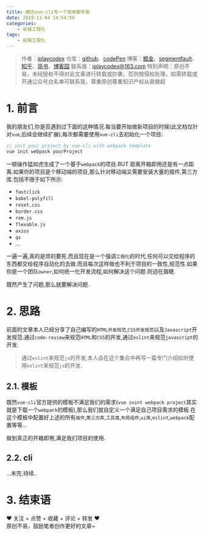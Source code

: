 ```yaml
---
title: 模仿vue-cli写一个简单脚手架
date: 2019-11-04 14:54:59
categories:
    - 前端工程化
tags:
    - 前端工程化
---
```


> 作者：[iplaycodex](http://iplaycodex.com)
> 仓库：[github](https://github.com/iplaycodex)、[codePen](https://codepen.io/iplaycodex)
> 博客：[掘金](https://juejin.im/user/3597257774478359)、[segmentfault](https://segmentfault.com/u/iplaycodex)、[知乎](https://www.zhihu.com/people/CallMeAllenLliu)、[简书](https://www.jianshu.com/u/9cd27f169c7e)、[博客园](https://www.cnblogs.com/)
> 联系我：[iplaycodex@163.com](iplaycodex@163.com)
> 特别声明：原创不易，未经授权不得对此文章进行转载或抄袭，否则按侵权处理，如需转载或开通公众号白名单可联系我，尊重原创尊重知识产权从我做起

# 1. 前言

我的朋友们,你是否遇到过下面的这种情况.每当要开始做新项目的时候(此文档仅针对`vue`,后续会继续扩展),每次都需要使用`vue-cli`去初始化一个项目:

```javascript
// init your project by vue-cli with webpack template
vue init webpack yourProject
```

一顿操作猛如虎生成了一个基于`webpack`的项目.BUT 距离开箱即用还是有一点距离.如果你的项目是个移动端的项目,那么针对移动端又需要安装大量的插件,第三方库.包括不限于如下所示:

-   `fastclick`
-   `babel-polyfill`
-   `reset.css`
-   `border.css`
-   `rem.js`
-   `flexable.js`
-   `axios`
-   `qs`
-   ...

一遍一遍,真的是烦的要死.而且现在是一个强调`工程化`的时代,任何可以交给程序的东西都交给程序自动化的去做.而且每次这样做也不利于项目的一致性,规范性.如果你是一个团队`owner`,如何统一化开发流程,如何解决这个问题.则迫在眉睫.

既然产生了问题,那么就要解决问题.

# 2. 思路

<!--more-->

前面的文章本人已经分享了自己编写的`HTML开发规范`,`CSS开发规范`以及`Javascript`开发规范.通过`code-review`来规范`HTML`和`CSS`的开发,通过`eslint`来规范`javascript`的开发.

> 通过`eslint`来规范`js`的开发,本人会在这个集合中再写一篇专门介绍如何使用`eslint`来规范`js`的开发.

## 2.1. 模板

既然`vue-cli`官方提供的模板不满足我们的需求(`vue inint webpack project`其实就是下载一个`webpack`的模板),那么我们就自定义一个满足自己项目需求的模板.在这个模板中配置好上述的所有`插件`,`第三方库`,`工具类`,`布局组件`,`ui库`,`eslint`,`webpack`配置等等...

做到真正的开箱即用,满足我们项目的使用.

## 2.2. cli

...未完,待续..

# 3. 结束语

❤️ 关注 + 点赞 + 收藏 + 评论 + 转发 ❤️ <br/>原创不易，鼓励笔者创作更好的文章~
